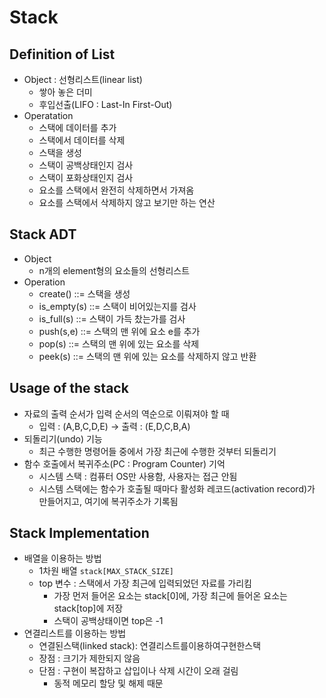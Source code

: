 # Stack

## Definition of List

- Object : 선형리스트(linear list)
    - 쌓아 놓은 더미
    - 후입선출(LIFO : Last-In First-Out)
- Operatation
    - 스택에 데이터를 추가
    - 스택에서 데이터를 삭제
    - 스택을 생성
    - 스택이 공백상태인지 검사
    - 스택이 포화상태인지 검사
    - 요소를 스택에서 완전히 삭제하면서 가져옴
    - 요소를 스택에서 삭제하지 않고 보기만 하는 연산

## Stack ADT

- Object
    - n개의 element형의 요소들의 선형리스트
- Operation
    - create() ::= 스택을 생성
    - is_empty(s) ::= 스택이 비어있는지를 검사
    - is_full(s) ::= 스택이 가득 찼는가를 검사
    - push(s,e) ::= 스택의 맨 위에 요소 e를 추가
    - pop(s) ::= 스택의 맨 위에 있는 요소를 삭제
    - peek(s) ::= 스택의 맨 위에 있는 요소를 삭제하지 않고 반환

## Usage of the stack

- 자료의 출력 순서가 입력 순서의 역순으로 이뤄져야 할 때
    - 입력 : (A,B,C,D,E) → 출력 : (E,D,C,B,A)
- 되돌리기(undo) 기능
    - 최근 수행한 명령어들 중에서 가장 최근에 수행한 것부터 되돌리기
- 함수 호출에서 복귀주소(PC : Program Counter) 기억
    - 시스템 스택 : 컴퓨터 OS만 사용함, 사용자는 접근 안됨
    - 시스템 스택에는 함수가 호출될 때마다 활성화 레코드(activation record)가 만들어지고, 여기에 복귀주소가 기록됨

## Stack Implementation

- 배열을 이용하는 방법
    - 1차원 배열 `stack[MAX_STACK_SIZE]`
    - top 변수 : 스택에서 가장 최근에 입력되었던 자료를 가리킴
        - 가장 먼저 들어온 요소는 stack[0]에, 가장 최근에 들어온 요소는 stack[top]에 저장
        - 스택이 공백상태이면 top은 -1
- 연결리스트를 이용하는 방법
    - 연결된스택(linked stack): 연결리스트를이용하여구현한스택
    - 장점 : 크기가 제한되지 않음
    - 단점 : 구현이 복잡하고 삽입이나 삭제 시간이 오래 걸림
        - 동적 메모리 할당 및 해제 때문